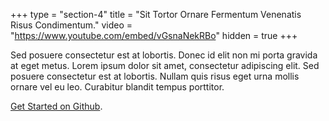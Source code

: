 +++
type = "section-4"
title = "Sit Tortor Ornare Fermentum Venenatis Risus Condimentum."
video = "https://www.youtube.com/embed/vGsnaNekRBo"
hidden = true
+++

Sed posuere consectetur est at lobortis. Donec id elit non mi porta gravida at eget metus. Lorem ipsum dolor sit amet, consectetur adipiscing elit. Sed posuere consectetur est at lobortis. Nullam quis risus eget urna mollis ornare vel eu leo. Curabitur blandit tempus porttitor.

[Get Started on Github](https://github.com/tinkerbell/).
